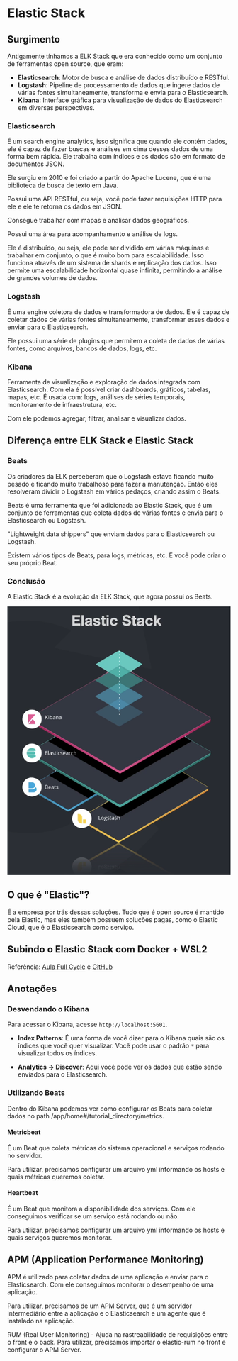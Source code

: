 # Elastic Stack

## Surgimento

Antigamente tínhamos a ELK Stack que era conhecido como um conjunto de ferramentas open source, que eram:

- **Elasticsearch**: Motor de busca e análise de dados distribuído e RESTful.
- **Logstash**: Pipeline de processamento de dados que ingere dados de várias fontes simultaneamente, transforma e envia para o Elasticsearch.
- **Kibana**: Interface gráfica para visualização de dados do Elasticsearch em diversas perspectivas.

### Elasticsearch

É um search engine analytics, isso significa que quando ele contém dados, ele é capaz de fazer buscas e análises em cima desses dados de uma forma bem rápida. Ele trabalha com índices e os dados são em formato de documentos JSON.

Ele surgiu em 2010 e foi criado a partir do Apache Lucene, que é uma biblioteca de busca de texto em Java.

Possui uma API RESTful, ou seja, você pode fazer requisições HTTP para ele e ele te retorna os dados em JSON.

Consegue trabalhar com mapas e analisar dados geográficos.

Possui uma área para acompanhamento e análise de logs.

Ele é distribuído, ou seja, ele pode ser dividido em várias máquinas e trabalhar em conjunto, o que é muito bom para escalabilidade. Isso funciona através de um sistema de shards e replicação dos dados. Isso permite uma escalabilidade horizontal quase infinita, permitindo a análise de grandes volumes de dados.

### Logstash

É uma engine coletora de dados e transformadora de dados. Ele é capaz de coletar dados de várias fontes simultaneamente, transformar esses dados e enviar para o Elasticsearch.

Ele possui uma série de plugins que permitem a coleta de dados de várias fontes, como arquivos, bancos de dados, logs, etc.

### Kibana

Ferramenta de visualização e exploração de dados integrada com Elasticsearch. Com ela é possível criar dashboards, gráficos, tabelas, mapas, etc. É usada com: logs, análises de séries temporais, monitoramento de infraestrutura, etc.

Com ele podemos agregar, filtrar, analisar e visualizar dados.

## Diferença entre ELK Stack e Elastic Stack

### Beats

Os criadores da ELK perceberam que o Logstash estava ficando muito pesado e ficando muito trabalhoso para fazer a manutenção. Então eles resolveram dividir o Logstash em vários pedaços, criando assim o Beats.

Beats é uma ferramenta que foi adicionada ao Elastic Stack, que é um conjunto de ferramentas que coleta dados de várias fontes e envia para o Elasticsearch ou Logstash.

"Lightweight data shippers" que enviam dados para o Elasticsearch ou Logstash.

Existem vários tipos de Beats, para logs, métricas, etc. E você pode criar o seu próprio Beat.

### Conclusão

A Elastic Stack é a evolução da ELK Stack, que agora possui os Beats.

![elastic-stack](elastic-stack.png)

## O que é "Elastic"?

É a empresa por trás dessas soluções. Tudo que é open source é mantido pela Elastic, mas eles também possuem soluções pagas, como o Elastic Cloud, que é o Elasticsearch como serviço.

## Subindo o Elastic Stack com Docker + WSL2

Referência: [Aula Full Cycle](https://plataforma.fullcycle.com.br/courses/3b8c4f2c-aff9-4399-a72a-ad879e5689a2/274/168/119/conteudos?capitulo=119&conteudo=7201) e [GitHub](https://github.com/codeedu/fc2-observabilidade-elastic)

## Anotações

### Desvendando o Kibana

Para acessar o Kibana, acesse `http://localhost:5601`.

- **Index Patterns**: É uma forma de você dizer para o Kibana quais são os índices que você quer visualizar. Você pode usar o padrão `*` para visualizar todos os índices.

- **Analytics -> Discover**: Aqui você pode ver os dados que estão sendo enviados para o Elasticsearch.

### Utilizando Beats

Dentro do Kibana podemos ver como configurar os Beats para coletar dados no path /app/home#/tutorial_directory/metrics.

#### Metricbeat

É um Beat que coleta métricas do sistema operacional e serviços rodando no servidor.

Para utilizar, precisamos configurar um arquivo yml informando os hosts e quais métricas queremos coletar.

#### Heartbeat

É um Beat que monitora a disponibilidade dos serviços. Com ele conseguimos verificar se um serviço está rodando ou não.

Para utilizar, precisamos configurar um arquivo yml informando os hosts e quais serviços queremos monitorar.

## APM (Application Performance Monitoring)

APM é utilizado para coletar dados de uma aplicação e enviar para o Elasticsearch. Com ele conseguimos monitorar o desempenho de uma aplicação.

Para utilizar, precisamos de um APM Server, que é um servidor intermediário entre a aplicação e o Elasticsearch e um agente que é instalado na aplicação.

RUM (Real User Monitoring) - Ajuda na rastreabilidade de requisições entre o front e o back.
Para utilizar, precisamos importar o elastic-rum no front e configurar o APM Server.
